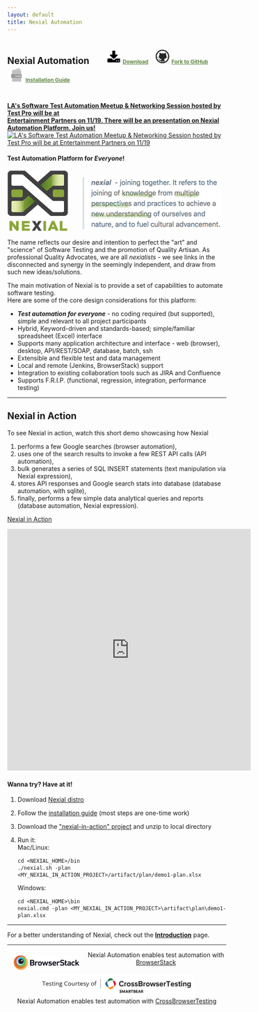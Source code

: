 ```yaml
---
layout: default
title: Nexial Automation
---
```


<style>
#nexial-automation { padding: 5px 0; margin-bottom: 35px; }

.top-link { font-size: 9pt !important; margin-bottom: 20px; padding: 0 0 0 30px !important; vertical-align: middle; }
.top-link a { background: none !important; color: #5d8540; font-weight: bold; }
.top-link img { border: none; box-shadow: none !important; width: 32px; margin: 5px !important; vertical-align: bottom; }
</style>

<h2 id="nexial-automation">
Nexial Automation
<span class="top-link">
<a href="https://github.com/nexiality/nexial-core/releases"><img src="image/download.png">Download</a> &nbsp;&nbsp;
<a href="https://github.com/nexiality/nexial-core/"><img src="image/github.jpg">Fork to GitHub</a> &nbsp;&nbsp;
<a href="https://nexiality.github.io/documentation/userguide/InstallingNexial"><img src="image/install-manual-icon.png">Installation Guide</a>
</span>
<br/>
</h2>

<a href="https://www.meetup.com/TestPro-Los-Angeles/events/266061271/" style="background-color:transparent !important;">
<b>
LA's Software Test Automation Meetup & Networking Session hosted by Test Pro will be at <br/>
Entertainment Partners on 11/19. There will be an presentation on Nexial Automation Platform. Join us!
</b><br/>
<img src="https://media.licdn.com/dms/image/C4E22AQECm_jTOKn8Aw/feedshare-shrink_800/0?e=1576713600&v=beta&t=qeM4ntVvsfkoQBEuiAd3_lSRfnHEzFWMua8hNPxjs2U" alt="LA's Software Test Automation Meetup & Networking Session hosted by Test Pro will be at Entertainment Partners on 11/19"/>
</a>
<br/>

#### Test Automation Platform for _Everyone_! 

<img src="image/logo-x.png" alt="Nexial" style="box-shadow:none"/>
&nbsp;&nbsp;&nbsp;&nbsp;&nbsp;
<img src="image/nexial-caption.png" alt="Test Automation Platform for Everyone" style="box-shadow:none"/>

The name reflects our desire and intention to perfect the "art" and "science" of Software Testing and the promotion of 
Quality Artisan.  As professional Quality Advocates, we are all _nexialists_ - we see links in the disconnected and 
synergy in the seemingly independent, and draw from such new ideas/solutions.

The main motivation of Nexial is to provide a set of capabilities to automate software testing.  
Here are some of the core design considerations for this platform:

- ***Test automation for everyone*** - no coding required (but supported), simple and 
  relevant to all project participants
- Hybrid, Keyword-driven and standards-based; simple/familiar spreadsheet (Excel) interface
- Supports many application architecture and interface - web (browser), desktop, API/REST/SOAP, database, batch, ssh
- Extensible and flexible test and data management
- Local and remote (Jenkins, BrowserStack) support
- Integration to existing collaboration tools such as JIRA and Confluence
- Supports F.R.I.P. (functional, regression, integration, performance testing)

---------------------------------------------

## Nexial in Action
To see Nexial in action, watch this short demo showcasing how Nexial 
1. performs a few Google searches (browser automation), 
2. uses one of the search results to invoke a few REST API calls (API automation),
3. bulk generates a series of SQL INSERT statements (text manipulation via Nexial expression),
4. stores API responses and Google search stats into database (database automation, with sqlite),
5. finally, performs a few simple data analytical queries and reports (database automation, Nexial expression). 

[Nexial in Action](https://www.youtube.com/watch?v=b372XikN1YU&cc_lang_pref=en&cc_load_policy=1)

<iframe width="560" height="555" src="https://www.youtube-nocookie.com/embed/b372XikN1YU?cc_lang_pref=en&cc_load_policy=1" frameborder="0" allow="autoplay; encrypted-media" allowfullscreen></iframe>

#### Wanna try? Have at it!
1. Download [Nexial distro](https://github.com/nexiality/nexial-core/releases)
2. Follow the [installation guide](https://nexiality.github.io/documentation/userguide/InstallingNexial) (most steps are one-time work)
3. Download the ["nexial-in-action" project](nexial-in-action.zip) and unzip to local directory
4. Run it:<br/>
   Mac/Linux:
   ```
   cd <NEXIAL_HOME>/bin
   ./nexial.sh -plan <MY_NEXIAL_IN_ACTION_PROJECT>/artifact/plan/demo1-plan.xlsx
   ``` 

   Windows:
   ```
   cd <NEXIAL_HOME>\bin
   nexial.cmd -plan <MY_NEXIAL_IN_ACTION_PROJECT>\artifact\plan\demo1-plan.xlsx
   ```

---------------------------------------------

For a better understanding of Nexial, check out the **[Introduction](userguide/IntroductionAndFAQ)** page.

---------------------------------------------

<div align="center">

<div class="sponsor">
    <img src="image/browserstack/Browserstack-logo@2x.png"
        style="box-shadow:none; padding:10px 15px 10px; width:150px;" align="left"/>
    <div class="description">
        Nexial Automation enables test automation with <a href="http://browserstack.com" class="external-link" 
        target="_nexial_link">BrowserStack</a>
    </div>
</div>

<br/>

<div class="sponsor">
    <img src="image/cbt/CrossBrowserTesting-logo-small.png" style="box-shadow:none; padding:0 15px 0;" align="center"/>
    <br/>
    <div class="description" style="padding:2px 5px 20px 5px;text-align:center;">
        Nexial Automation enables test automation with <a href="http://crossbrowsertesting.com" class="external-link" 
        target="_nexial_link">CrossBrowserTesting</a>
    </div>
</div>

</div>
